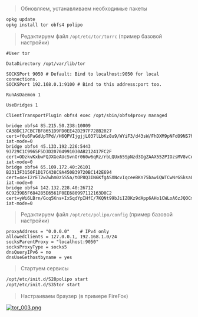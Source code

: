 
> Обновляем, устанавливаем необходимые пакеты
```bash
opkg update
opkg install tor obfs4 polipo
```

>Редактируем файл `/opt/etc/tor/torrc` (пример базовой настройки)
```
#User tor

DataDirectory /opt/var/lib/tor

SOCKSPort 9050 # Default: Bind to localhost:9050 for local connections.
SOCKSPort 192.168.0.1:9100 # Bind to this address:port too.

RunAsDaemon 1

UseBridges 1

ClientTransportPlugin obfs4 exec /opt/sbin/obfs4proxy managed

bridge obfs4 85.215.50.238:10009 CA38DC17CBC7BF8651D9FD0EE42D297F728B2027 cert=f0u6PaGdUpTPd//H6QPVIjgjjL037lLbKz8u9/WYiF3/d43sW/FhDXM9pNFdO9NS7hWUBg iat-mode=0
bridge obfs4 45.133.192.226:5443 93729C1C9965F5D3D20704991030AB212417FC2F cert=ODzkvKxbwFQJXGeAUcSvnOr060w6qRz/rbLQUx65SpNzd3IgZAAX552PIOzsMV8vCe7kTA iat-mode=0
bridge obfs4 65.109.172.40:26101 B2313F3150F1D17C438C9A450B39720BC142E694 cert=4o+I2rET2wZwhm0z5S5a/tOP8Q3IN6KfgASXNcvIqceeBKn75bawiQWTCwNrGSksaLtcEg iat-mode=0
bridge obfs4 142.132.228.40:26712 6C9239B5F684285E6561F0EE680997112163D0C2 cert=yWi6LBrn/Gcq5Kns+IxSqdYpIHfC/7KQNt99bJiIZOKz9dApp6AHo1CWLoA6zJQOCm9bMw iat-mode=0
```

>Редактируем файл `/opt/etc/polipo/config` (пример базовой настройки)
```
proxyAddress = "0.0.0.0"    # IPv4 only
allowedClients = 127.0.0.1, 192.168.1.0/24
socksParentProxy = "localhost:9050"
socksProxyType = socks5
dnsQueryIPv6 = no
dnsUseGethostbyname = yes
```

>Стартуем сервисы
```bash
/opt/etc/init.d/S28polipo start
/opt/etc/init.d/S35tor start
```

>
>Настраиваем браузер (в примере FireFox)

[![tor_003.png](https://content.invisioncic.com/r270260/monthly_2016_06/tor_003.png.1800b2c02ca993b2bc45ce76119a5754.png "Unavailable")](https://content.invisioncic.com/r270260/monthly_2016_06/tor_003.png.1800b2c02ca993b2bc45ce76119a5754.png "Увеличить изображение")
